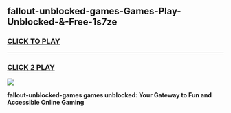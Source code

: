 
## fallout-unblocked-games-Games-Play-Unblocked-&-Free-1s7ze
<h3>
<a href="https://premium76.site?title=fallout-unblocked-games&ref=24A">CLICK TO PLAY</a></h3>
<hr>

<h3>
<a href="https://premium76.site?title=fallout-unblocked-games&ref=24A">CLICK 2 PLAY</a>
  
</h3>

<a href="https://premium76.site?title=fallout-unblocked-games&ref=24A"><img src="https://clearcache.store/games.png"></a>


**fallout-unblocked-games games unblocked: Your Gateway to Fun and Accessible Online Gaming**
